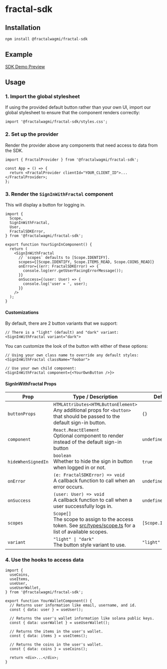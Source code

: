 # fractal-sdk

## Installation

```sh
npm install @fractalwagmi/fractal-sdk
```

## Example

[SDK Demo Preview](https://sdk-demo.fractalpreview.com/)

## Usage

### 1. Import the global stylesheet

If using the provided default button rather than your own UI, import our global
stylesheet to ensure that the component renders correctly:

```
import '@fractalwagmi/fractal-sdk/styles.css';
```

### 2. Set up the provider

Render the provider above any components that need access to data from the SDK.

```tsx
import { FractalProvider } from '@fractalwagmi/fractal-sdk';

const App = () => {
  return <FractalProvider clientId="YOUR_CLIENT_ID">...</FractalProvider>;
};
```

### 3. Render the `SignInWithFractal` component

This will display a button for logging in.

```tsx
import {
  Scope,
  SignInWithFractal,
  User,
  FractalSDKError,
} from '@fractalwagmi/fractal-sdk';

export function YourSignInComponent() {
  return (
    <SignInWithFractal
      // `scopes` defaults to [Scope.IDENTIFY].
      scopes={[Scope.IDENTIFY, Scope.ITEMS_READ, Scope.COINS_READ]}
      onError={(err: FractalSDKError) => {
        console.log(err.getUserFacingErrorMessage());
      }}
      onSuccess={(user: User) => {
        console.log('user = ', user);
      }}
    />
  );
}
```

#### Customizations

By default, there are 2 button variants that we support:

```tsx
// There is a "light" (default) and "dark" variant:
<SignInWithFractal variant="dark">
```

You can customize the look of the button with either of these options:

```tsx
// Using your own class name to override any default styles:
<SignInWithFractal className="foobar">
```

```tsx
// Use your own child component:
<SignInWithFractal component={<YourOwnButton />}>
```

#### SignInWithFractal Props

| Prop               | Type / Description                                                                                                                   | Default            |
| ------------------ | ------------------------------------------------------------------------------------------------------------------------------------ | ------------------ |
| `buttonProps`      | `HTMLAttributes<HTMLButtonElement>`<br/>Any additional props for `<button>` that should be passed to the default sign-in button.     | `{}`               |
| `component`        | `React.ReactElement`<br/>Optional component to render instead of the default sign-in button                                          | `undefined`        |
| `hideWhenSignedIn` | `boolean`<br/>Whether to hide the sign in button when logged in or not.                                                              | `true`             |
| `onError`          | `(e: FractalSDKError) => void`<br/>A callback function to call when an error occurs.                                                 | `undefined`        |
| `onSuccess`        | `(user: User) => void`<br/>A callback function to call when a user successfully logs in.                                             | `undefined`        |
| `scopes`           | `Scope[]`<br/>The scope to assign to the access token. See [src/types/scope.ts](/src/types/scope.ts) for a list of available scopes. | `[Scope.IDENTIFY]` |
| `variant`          | `"light" \| "dark"`<br/>The button style variant to use.                                                                             | `"light"`          |

### 4. Use the hooks to access data

```tsx
import {
  useCoins,
  useItems,
  useUser,
  useUserWallet,
} from '@fractalwagmi/fractal-sdk';

export function YourWalletComponent() {
  // Returns user information like email, username, and id.
  const { data: user } = useUser();

  // Returns the user's wallet information like solana public keys.
  const { data: userWallet } = useUserWallet();

  // Returns the items in the user's wallet.
  const { data: items } = useItems();

  // Returns the coins in the user's wallet.
  const { data: coins } = useCoins();

  return <div>...</div>;
}
```
